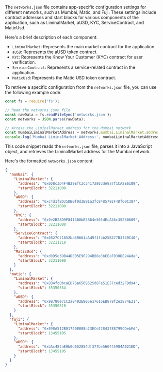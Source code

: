 The `networks.json` file contains app-specific configuration settings for different networks, such as Mumbai, Matic, and Fuji. These settings include contract addresses and start blocks for various components of the application, such as LiminalMarket, aUSD, KYC, ServiceContract, and MaticUsd.

Here's a brief description of each component:

- `LiminalMarket`: Represents the main market contract for the application.
- `aUSD`: Represents the aUSD token contract.
- `KYC`: Represents the Know Your Customer (KYC) contract for user verification.
- `ServiceContract`: Represents a service-related contract in the application.
- `MaticUsd`: Represents the Matic USD token contract.

To retrieve a specific configuration from the `networks.json` file, you can use the following example code:

```javascript
const fs = require('fs');

// Read the networks.json file
const rawData = fs.readFileSync('networks.json');
const networks = JSON.parse(rawData);

// Access the LiminalMarket address for the Mumbai network
const mumbaiLiminalMarketAddress = networks.mumbai.LiminalMarket.address;
console.log('Mumbai LiminalMarket Address:', mumbaiLiminalMarketAddress);
```

This code snippet reads the `networks.json` file, parses it into a JavaScript object, and retrieves the LiminalMarket address for the Mumbai network.

Here's the formatted `networks.json` content:

```json
{
  "mumbai": {
    "LiminalMarket": {
      "address": "0x0D8c3D4F4B29EfC3c54172803dA8a7f1CA2E6189",
      "startBlock": 32211000
    },
    "aUSD": {
      "address": "0xc4d1f8D35DB0f0d3E91a3fc8485792F4Df60C387",
      "startBlock": 32211000
    },
    "KYC": {
      "address": "0x9e2B28D9F841300bE3B64e505dEcA36c35250609",
      "startBlock": 32211000
    },
    "ServiceContract": {
      "address": "0x0827C71852ba59661aAd9f1fab25B377B3f39C40",
      "startBlock": 32211218
    },
    "MaticUsd": {
      "address": "0xd0D5e3DB44DE05E9F294BB0a3bEEaF030DE24Ada",
      "startBlock": 32211000
    }
  },
  "matic": {
    "LiminalMarket": {
      "address": "0x8B4fc0bcaED76a6569525d8Fe51E57cAd32FDd94",
      "startBlock": 35350334
    },
    "aUSD": {
      "address": "0x9B780e71C2a8492E805e17616EB878f2e3874E21",
      "startBlock": 35350310
    }
  },
  "fuji": {
    "LiminalMarket": {
      "address": "0x098A512B017408008a23ECe22843788799CDebFd",
      "startBlock": 13455105
    },
    "aUSD": {
      "address": "0xbAc482aE0b0d652854df377be566445984A021ED",
      "startBlock": 13455105
    }
  }
}
```
